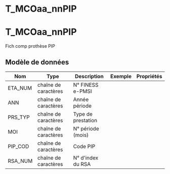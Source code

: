 # T_MCOaa_nnPIP

<!-- ATTENTION : Ne pas supprimer ou modifier la ligne ci-dessous -->
# T_MCOaa_nnPIP

Fich comp prothèse PIP


## Modèle de données

|Nom|Type|Description|Exemple|Propriétés|
|-|-|-|-|-|
|ETA_NUM|chaîne de caractères|N° FINESS e-PMSI|||
|ANN|chaîne de caractères|Année période|||
|PRS_TYP|chaîne de caractères|Type de prestation|||
|MOI|chaîne de caractères|N° période (mois)|||
|PIP_COD|chaîne de caractères|Code PIP|||
|RSA_NUM|chaîne de caractères|N° d'index du RSA|||

<!-- ATTENTION : Ne pas supprimer ou modifier la ligne ci-dessus -->
